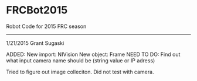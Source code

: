 # FRCBot2015
Robot Code for 2015 FRC season


----------------------------------
1/21/2015
Grant Sugaski

ADDED: 
New import: NIVision
New object: Frame
NEED TO DO:
Find out what input camera name should be (string value or IP adress)

Tried to figure out image colleciton. Did not test with camera.
